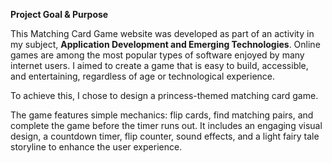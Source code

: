 **Project Goal & Purpose**

This Matching Card Game website was developed as part of an activity in my subject, **Application Development and Emerging Technologies**. 
Online games are among the most popular types of software enjoyed by many internet users. 
I aimed to create a game that is easy to build, accessible, and entertaining, regardless of age or technological experience.

To achieve this, I chose to design a princess-themed matching card game.

The game features simple mechanics: flip cards, find matching pairs, and complete the game before the timer runs out. 
It includes an engaging visual design, a countdown timer, flip counter, sound effects, and a light fairy tale storyline to enhance the user experience.
